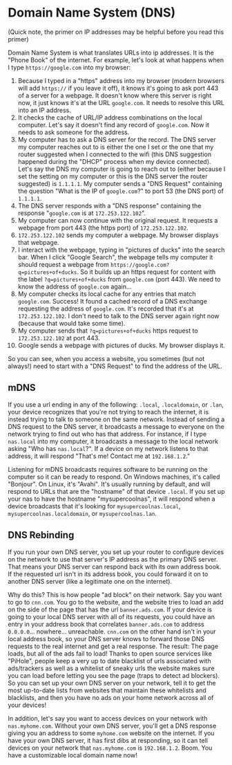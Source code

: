 ---
---

# Domain Name System (DNS)

(Quick note, the primer on IP addresses may be helpful before you read this primer)

Domain Name System is what translates URLs into ip addresses. It is the "Phone Book" of the internet. For example, let's look at what happens when I type `https://google.com` into my browser:

 1. Because I typed in a "https" address into my browser (modern browsers will add `https://` if you leave it off), it knows it's going to ask port 443 of a server for a webpage. It doesn't know where this server is right now, it just knows it's at the URL `google.com`. It needs to resolve this URL into an IP address.
 2. It checks the cache of URL/IP address combinations on the local computer. Let's say it doesn't find any record of `google.com`. Now it needs to ask someone for the address.
 3. My computer has to ask a DNS server for the record. The DNS server my computer reaches out to is either the one I set or the one that my router suggested when I connected to the wifi (this DNS suggestion happened during the "DHCP" process when my device connected). Let's say the DNS my computer is going to reach out to (either because I set the setting on my computer or this is the DNS server the router suggested) is `1.1.1.1`. My computer sends a "DNS Request" containing the question "What is the IP of `google.com`?" to port 53 (the DNS port) of `1.1.1.1`.
 4. The DNS server responds with a "DNS response" containing the response "`google.com` is at `172.253.122.102`".
 5. My computer can now continue with the original request. It requests a webpage from port 443 (the https port) of `172.253.122.102`.
 6. `172.253.122.102` sends my computer a webpage. My browser displays that webpage.
 7. I interact with the webpage, typing in "pictures of ducks" into the search bar. When I click "Google Search", the webpage tells my computer it should request a webpage from `https://google.com?q=pictures+of+ducks`. So it builds up an https request for content with the label `?q=pictures+of+ducks` from `google.com` (port 443). We need to know the address of `google.com` again...
 8. My computer checks its local cache for any entries that match `google.com`. Success! It found a cached record of a DNS exchange requesting the address of `google.com`. It's recorded that it's at `172.253.122.102`. I don't need to talk to the DNS server again right now (because that would take some time).
 9. My computer sends that `?q=pictures+of+ducks` https request to `172.253.122.102` at port 443.
 10. Google sends a webpage with pictures of ducks. My browser displays it.

So you can see, when you access a website, you sometimes (but not always!) need to start with a "DNS Request" to find the address of the URL.

## mDNS

If you use a url ending in any of the following: `.local`, `.localdomain`, or `.lan`, your device recognizes that you're not trying to reach the internet, it is instead trying to talk to someone on the same network. Instead of sending a DNS request to the DNS server, it broadcasts a message to everyone on the network trying to find out who has that address. For instance, if I type `nas.local` into my computer, it broadcasts a message to the local network asking "Who has `nas.local`?". If a device on my network listens to that address, it will respond "That's me! Contact me at `192.168.1.2`."

Listening for mDNS broadcasts requires software to be running on the computer so it can be ready to respond. On Windows machines, it's called "Bonjour". On Linux, it's "Avahi". It's usually running by default, and will respond to URLs that are the "hostname" of that device `.local`. If you set up your nas to have the hostname "mysupercoolnas", it will respond when a device broadcasts that it's looking for `mysupercoolnas.local`, `mysupercoolnas.localdomain`, or `mysupercoolnas.lan`.

## DNS Rebinding

If you run your own DNS server, you set up your router to configure devices on the network to use that server's IP address as the primary DNS server. That means your DNS server can respond back with its own address book. If the requested url isn't in its address book, you could forward it on to another DNS server (like a legitimate one on the internet).

Why do this? This is how people "ad block" on their network. Say you want to go to `cnn.com`. You go to the website, and the website tries to load an add on the side of the page that has the url `banner.ads.com`. If your device is going to your local DNS server with all of its requests, you could have an entry in your address book that correlates `banner.ads.com` to address `0.0.0.0`... nowhere... unreachable. `cnn.com` on the other hand isn't in your local address book, so your DNS server knows to forward those DNS requests to the real internet and get a real response. The result: The page loads, but all of the ads fail to load! Thanks to open source services like "PiHole", people keep a very up to date blacklist of urls associated with ads/trackers as well as a whitelist of sneaky urls the website makes sure you can load before letting you see the page (traps to detect ad blockers). So you can set up your own DNS server on your network, tell it to get the most up-to-date lists from websites that maintain these whitelists and blacklists, and then you have no ads on your home network across all of your devices!

In addition, let's say you want to access devices on your network with `nas.myhome.com`. Without your own DNS server, you'll get a DNS response giving you an address to some `myhome.com` website on the internet. If you have your own DNS server, it has first dibs at responding, so it can tell devices on your network that `nas.myhome.com` is `192.168.1.2`. Boom. You have a customizable local domain name now!
